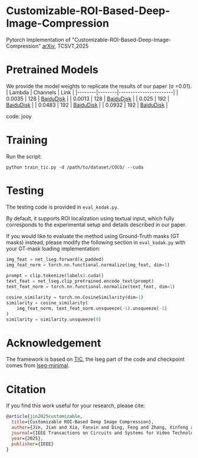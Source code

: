 # Customizable-ROI-Based-Deep-Image-Compression
Pytorch Implementation of "Customizable-ROI-Based-Deep-Image-Compression" [arXiv](https://arxiv.org/pdf/2507.00373), TCSVT,2025


# Pretrained Models
We provide the model weights to replicate the results of our paper (&sigma; =0.01).
| Lambda | Channels | Link                  |
|--------|--------|-----------------------|
| 0.0035 | 128    | [BaiduDisk](https://pan.baidu.com/s/19SlRJZiczF-BJhGGKzNIlQ)  |
| 0.0013 | 128    | [BaiduDisk](https://pan.baidu.com/s/1R1-UYFk9496Bsc-D1yxQEA)  |
| 0.025 | 192    | [BaiduDisk](https://pan.baidu.com/s/1vrkolgIImEB7OFhgr5BV3A)  |
| 0.0483 | 192    | [BaiduDisk](https://pan.baidu.com/s/12KJnd2xVw8WC0OS2eJQbgg)  |
| 0.0932 | 192    | [BaiduDisk](https://pan.baidu.com/s/1Hd_qN9thxxPbiDb-lMvadw)  |

code: jooy

# Training
Run the script:

`python train_tic.py -d /path/to/dataset/COCO/ --cuda`

# Testing
The testing code is provided in `eval_kodak.py`. 

By default, it supports ROI localization using textual input, which fully corresponds to the experimental setup and details described in our paper.

If you would like to evaluate the method using Ground-Truth masks (GT masks) instead, please modify the following section in `eval_kodak.py` with your GT-mask loading implementation:

```python
img_feat = net_lseg.forward(x_padded)
img_feat_norm = torch.nn.functional.normalize(img_feat, dim=1)
    
prompt = clip.tokenize(labels).cuda()
text_feat = net_lseg.clip_pretrained.encode_text(prompt)
text_feat_norm = torch.nn.functional.normalize(text_feat, dim=1)

cosine_similarity = torch.nn.CosineSimilarity(dim=1)
similarity = cosine_similarity(
    img_feat_norm, text_feat_norm.unsqueeze(-1).unsqueeze(-1)
)
similarity = similarity.unsqueeze(0)

```



# Acknowledgement
The framework is based on [TIC](https://github.com/lumingzzz/TIC), the lseg part of the code and checkpoint comes from [lseg-minimal](https://github.com/krrish94/lseg-minimal).

# Citation  
If you find this work useful for your research, please cite:  

```bibtex
@article{jin2025customizable,
  title={Customizable ROI-Based Deep Image Compression},
  author={Jin, Jian and Xia, Fanxin and Ding, Feng and Zhang, Xinfeng and Liu, Meiqin and Zhao, Yao and Lin, Weisi and Meng, Lili},
  journal={IEEE Transactions on Circuits and Systems for Video Technology},
  year={2025},
  publisher={IEEE}
}

